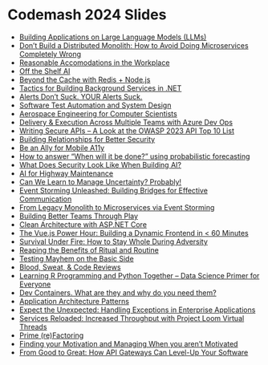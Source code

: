 # Codemash 2024 Slides

- [Building Applications on Large Language Models (LLMs)]()
- [Don’t Build a Distributed Monolith: How to Avoid Doing Microservices Completely Wrong]()
- [Reasonable Accomodations in the Workplace](slides/Reasonable_Accommodations_in_the_Workplace.pptx)
- [Off the Shelf AI]()
- [Beyond the Cache with Redis + Node.js]()
- [Tactics for Building Background Services in .NET]()
- [Alerts Don’t Suck. YOUR Alerts Suck.]()
- [Software Test Automation ​and System Design](slides/Software_Test_Automation_and_System_Design.pptx)
- [Aerospace Engineering for Computer Scientists](slides/Aerospace_Engineering_for_Computer_Scientists.pdf)
- [Delivery & Execution Across Multiple Teams with Azure Dev Ops](slides/MultipleTeams_ADO_Krista-Campbell.pptx)
- [Writing Secure APIs – A Look at the OWASP 2023 API Top 10 List](slides/Writing-Secure-APIs-A-Look-at-the-2023-OWASP-API-TopTen.pdf)
- [Building Relationships for Better Security](slides/Building-Relationships-for-Better-Security.pdf)
- [Be an Ally for Mobile A11y](slides/Be_an_Ally_for_Mobile_A11y_-_CodeMash_2024_a11y.pdf)
- [How to answer “When will it be done?” using probabilistic forecasting](slides/2024-01-12-CodeMash-Slides-When-will-it-be-done.pdf)
- [What Does Security Look Like When Building AI?](slides/What-Does-Security-Look-Like-When-Building-AI-CodeMash-2024.pdf)
- [AI for Highway Maintenance](slides/AIfor-Highway-Maintenance-Codemash-2024.pdf)
- [Can We Learn to Manage Uncertainty? Probably!](slides/Can-We-Learn-to-Manage-Uncertainty-Probably!-CodeMash-2024.pdf)
- [Event Storming Unleashed: Building Bridges for Effective Communication](slides/event-storming-4-hour-workshop.pdf)
- [From Legacy Monolith to Microservices via Event Storming](slides/From_Legacy_Monolith_to_Microservices_via_EventStorming_-_Export.pdf)
- [Building Better Teams Through Play](slides/Jenny_Bramble_-_Buildling_Better_Teams_Through_Play.pdf)
- [Clean Architecture with ASP.NET Core](slides/Clean-Architecture-CodeMash-2024.pdf)
- [The Vue.js Power Hour: Building a Dynamic Frontend in < 60 Minutes]()
- [Survival Under Fire: How to Stay Whole During Adversity]()
- [Reaping the Benefits of Ritual and Routine]()
- [Testing Mayhem on the Basic Side]()
- [Blood, Sweat, & Code Reviews]()
- [Learning R Programming and Python Together – Data Science Primer for Everyone](slides/CodeMash_2024_R_Python_Workshop.pdf)
- [Dev Containers. What are they and why do you need them?](slides/DevContainers.pdf)
- [Application Architecture Patterns](slides/application-architecture-public.pdf)
- [Expect the Unexpected: Handling Exceptions in Enterprise Applications]()
- [Services Reloaded: Increased Throughput with Project Loom Virtual Threads]()
- [Prime (re)Factoring](slides/Prime_reFactoring.pdf)
- [Finding your Motivation and Managing When you aren’t Motivated](slides/Motivations.pdf)
- [From Good to Great: How API Gateways Can Level-Up Your Software](slides/API-Slides-CodeMash.pdf)
